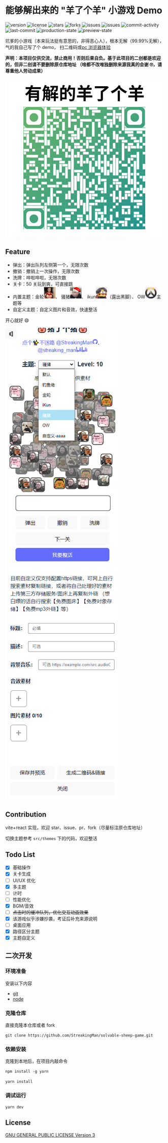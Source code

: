 # 能够解出来的 "羊了个羊" 小游戏 Demo

<p>
    <img src="https://img.shields.io/github/package-json/v/StreakingMan/solvable-sheep-game" alt="version"/>
    <img src="https://img.shields.io/github/license/StreakingMan/solvable-sheep-game" alt="license" />
    <img src="https://img.shields.io/github/stars/StreakingMan/solvable-sheep-game?style=social" alt="stars" />
    <img src="https://img.shields.io/github/forks/StreakingMan/solvable-sheep-game?style=social" alt="forks" />
    <img src="https://img.shields.io/github/issues-raw/StreaKingman/solvable-sheep-game" alt="issues" />
    <img src="https://img.shields.io/github/issues-closed-raw/StreaKingman/solvable-sheep-game" alt="issues" />
    <img src="https://img.shields.io/github/commit-activity/m/StreakingMan/solvable-sheep-game" alt="commit-activity" />
    <img src="https://img.shields.io/github/last-commit/StreakingMan/solvable-sheep-game" alt="last-commit" />
    <img src="https://img.shields.io/github/deployments/StreakingMan/solvable-sheep-game/Production?label=proccution%20state" alt="production-state" />
    <img src="https://img.shields.io/github/deployments/StreakingMan/solvable-sheep-game/Preview?label=preview%20state" alt="preview-state" />
</p>

坑爹的小游戏（本来玩法挺有意思的，非得恶心人），根本无解（99.99%无解），气的我自己写了个 demo，
扫二维码或<a href="https://solvable-sheep-game.streakingman.com/" target="_blank">pc 浏览器体验</a>

**声明：本项目仅供交流，禁止商用！否则后果自负。基于此项目的二创都是欢迎的，但非二创请不要删除原仓库地址
（啥都不改唯独删除来源我真的会谢 🙄️，请尊重他人劳动成果）**

![qrcode.png](qrcode.png)

## Feature

-   弹出：弹出队列左侧第一个，无限次数
-   撤销：撤销上一次操作，无限次数
-   洗牌：哗啦哗啦，无限次数
-   关卡：50 关玩到爽，可直接跳
-   内置主题：金轮<img style="width:36px" src="src/themes/jinlun/images/肌肉金轮1.png" />、
    骚猪<img style="width:36px" src="src/themes/pdd/images/1.png" />、
    ikun<img style="width:36px" src="src/themes/ikun/images/kun.png" />（露出黑脚）、
    OW<img style="width:36px" src="src/themes/ow/images/ow.png" />主题等
-   自定义主题：自定义图片和音效，快速整活

开心就好 😄

![preview.png](preview.png)
![preview2.png](preview2.png)

## Contribution

vite+react 实现，欢迎 star、issue、pr、fork（尽量标注原仓库地址）

切换主题参考 `src/themes` 下的代码，欢迎整活

## Todo List

-   [x] 基础操作
-   [x] 关卡生成
-   [ ] UI/UX 优化
-   [x] 多主题
-   [ ] 计时
-   [ ] 性能优化
-   [x] BGM/音效
-   [ ] ~~点击时的缓冲队列，优化交互动画效果~~
-   [x] 该游戏似乎涉嫌抄袭，考证后补充来源说明
-   [ ] 桌面应用
-   [x] 路径区分主题
-   [x] 主题自定义

## 二次开发

### 环境准备

安装以下内容

-   [git](https://git-scm.com/)
-   [node](https://nodejs.org/en/)

### 克隆仓库

直接克隆本仓库或者 fork

```shell
git clone https://github.com/StreakingMan/solvable-sheep-game.git
```

### 依赖安装

克隆到本地后，在项目内敲命令

```shell
npm install -g yarn

yarn install
```

### 调试运行

```shell
yarn dev
```

## License

[GNU GENERAL PUBLIC LICENSE Version 3](LICENSE.md)
